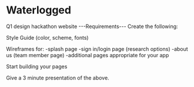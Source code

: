 # Waterlogged
Q1 design hackathon website
---Requirements---
Create the following:

Style Guide (color, scheme, fonts)

Wireframes for: 
-splash page
-sign in/login page (research options)
-about us (team member page)
-additional pages appropriate for your app

Start building your pages

Give a 3 minute presentation of the above.
